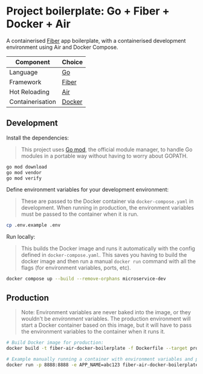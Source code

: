 # Project boilerplate: Go + Fiber + Docker + Air
A containerised [Fiber](https://docs.gofiber.io/) app boilerplate, with a containerised development environment using Air and Docker Compose.

| Component         | Choice                                    |
| ----------------- |-------------------------------------------|
| Language          | [Go](https://go.dev/)                     |
| Framework         | [Fiber](https://docs.gofiber.io/) |
| Hot Reloading     | [Air](https://github.com/cosmtrek/air)    |
| Containerisation  | [Docker](https://www.docker.com/)         |

## Development

Install the dependencies:

> This project uses [Go mod](https://blog.golang.org/using-go-modules), the official module manager, to handle Go modules in a portable way without having to worry about GOPATH.

```bash
go mod download
go mod vendor
go mod verify
```

Define environment variables for your development environment:

> These are passed to the Docker container via `docker-compose.yaml` in development. When running in production, the environment variables must be passed to the container when it is run.

```bash
cp .env.example .env
```

Run locally:

> This builds the Docker image and runs it automatically with the config defined in `docker-compose.yaml`. This saves you having to build the docker image and then run a manual `docker run` command with all the flags (for environment variables, ports, etc).

```bash
docker compose up --build --remove-orphans microservice-dev
```

## Production

> Note: Environment variables are never baked into the image, or they wouldn't be _environment_ variables. The production environment will start a Docker container based on this image, but it will have to pass the environment variables to the container when it runs it.

```bash
# Build Docker image for production:
docker build -t fiber-air-docker-boilerplate -f Dockerfile --target production .

# Example manually running a container with environment variables and ports defined:
docker run -p 8888:8888 -e APP_NAME=abc123 fiber-air-docker-boilerplate
```